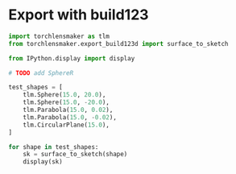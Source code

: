 # Export with build123


```python
import torchlensmaker as tlm
from torchlensmaker.export_build123d import surface_to_sketch

from IPython.display import display

# TODO add SphereR

test_shapes = [
    tlm.Sphere(15.0, 20.0),
    tlm.Sphere(15.0, -20.0),
    tlm.Parabola(15.0, 0.02),
    tlm.Parabola(15.0, -0.02),
    tlm.CircularPlane(15.0),
]

for shape in test_shapes:
    sk = surface_to_sketch(shape)
    display(sk)
```


<div id=shape-d58b7240></div><script>function render(data, div_id, ratio){

    // Initial setup
    const renderWindow = vtk.Rendering.Core.vtkRenderWindow.newInstance();
    const renderer = vtk.Rendering.Core.vtkRenderer.newInstance({ background: [1, 1, 1 ] });
    renderWindow.addRenderer(renderer);

    // iterate over all children children
    for (var el of data){
        var trans = el.position;
        var rot = el.orientation;
        var rgba = el.color;
        var shape = el.shape;

        // load the inline data
        var reader = vtk.IO.XML.vtkXMLPolyDataReader.newInstance();
        const textEncoder = new TextEncoder();
        reader.parseAsArrayBuffer(textEncoder.encode(shape));

        // setup actor,mapper and add
        const mapper = vtk.Rendering.Core.vtkMapper.newInstance();
        mapper.setInputConnection(reader.getOutputPort());
        mapper.setResolveCoincidentTopologyToPolygonOffset();
        mapper.setResolveCoincidentTopologyPolygonOffsetParameters(0.5,100);

        const actor = vtk.Rendering.Core.vtkActor.newInstance();
        actor.setMapper(mapper);

        // set color and position
        actor.getProperty().setColor(rgba.slice(0,3));
        actor.getProperty().setOpacity(rgba[3]);

        actor.rotateZ(rot[2]*180/Math.PI);
        actor.rotateY(rot[1]*180/Math.PI);
        actor.rotateX(rot[0]*180/Math.PI);

        actor.setPosition(trans);

        renderer.addActor(actor);

    };

    renderer.resetCamera();

    const openglRenderWindow = vtk.Rendering.OpenGL.vtkRenderWindow.newInstance();
    renderWindow.addView(openglRenderWindow);

    // Get the div container    
    const container = document.getElementById(div_id);
    const dims = container.parentElement.getBoundingClientRect();

    openglRenderWindow.setContainer(container);

    // handle size
    if (ratio){
        openglRenderWindow.setSize(dims.width, dims.width*ratio);
    }else{
        openglRenderWindow.setSize(dims.width, dims.height);
    };

    // Interaction setup
    const interact_style = vtk.Interaction.Style.vtkInteractorStyleManipulator.newInstance();

    const manips = {
        rot: vtk.Interaction.Manipulators.vtkMouseCameraTrackballRotateManipulator.newInstance(),
        pan: vtk.Interaction.Manipulators.vtkMouseCameraTrackballPanManipulator.newInstance(),
        zoom1: vtk.Interaction.Manipulators.vtkMouseCameraTrackballZoomManipulator.newInstance(),
        zoom2: vtk.Interaction.Manipulators.vtkMouseCameraTrackballZoomManipulator.newInstance(),
        roll: vtk.Interaction.Manipulators.vtkMouseCameraTrackballRollManipulator.newInstance(),
    };

    manips.zoom1.setControl(true);
    manips.zoom2.setScrollEnabled(true);
    manips.roll.setShift(true);
    manips.pan.setButton(2);

    for (var k in manips){
        interact_style.addMouseManipulator(manips[k]);
    };

    const interactor = vtk.Rendering.Core.vtkRenderWindowInteractor.newInstance();
    interactor.setView(openglRenderWindow);
    interactor.initialize();
    interactor.bindEvents(container);
    interactor.setInteractorStyle(interact_style);

    // Orientation marker

    const axes = vtk.Rendering.Core.vtkAnnotatedCubeActor.newInstance();
    axes.setXPlusFaceProperty({text: '+X'});
    axes.setXMinusFaceProperty({text: '-X'});
    axes.setYPlusFaceProperty({text: '+Y'});
    axes.setYMinusFaceProperty({text: '-Y'});
    axes.setZPlusFaceProperty({text: '+Z'});
    axes.setZMinusFaceProperty({text: '-Z'});

    const orientationWidget = vtk.Interaction.Widgets.vtkOrientationMarkerWidget.newInstance({
        actor: axes,
        interactor: interactor });
    orientationWidget.setEnabled(true);
    orientationWidget.setViewportCorner(vtk.Interaction.Widgets.vtkOrientationMarkerWidget.Corners.BOTTOM_LEFT);
    orientationWidget.setViewportSize(0.2);

};


new Promise(
  function(resolve, reject)
  {
    if (typeof(require) !== "undefined" ){
        require.config({
         "paths": {"vtk": "https://unpkg.com/vtk"},
        });
        require(["vtk"], resolve, reject);
    } else if ( typeof(vtk) === "undefined" ){
        var script = document.createElement("script");
    	script.onload = resolve;
    	script.onerror = reject;
    	script.src = "https://unpkg.com/vtk.js";
    	document.head.appendChild(script);
    } else { resolve() };
 }
).then(() => {
    // data, div_id and ratio are templated by python
    const div_id = "shape-d58b7240";
    const data = [{"shape": "<?xml version=\"1.0\"?>\n<VTKFile type=\"PolyData\" version=\"0.1\" byte_order=\"LittleEndian\" header_type=\"UInt32\" compressor=\"vtkZLibDataCompressor\">\n  <PolyData>\n    <Piece NumberOfPoints=\"19\"                   NumberOfVerts=\"2\"                    NumberOfLines=\"16\"                   NumberOfStrips=\"0\"                    NumberOfPolys=\"0\"                   >\n      <PointData Normals=\"Normals\">\n        <DataArray type=\"Float32\" Name=\"Normals\" NumberOfComponents=\"3\" format=\"appended\" RangeMin=\"1\"                    RangeMax=\"1\"                    offset=\"0\"                   />\n      </PointData>\n      <CellData>\n        <DataArray type=\"Int64\" IdType=\"1\" Name=\"SUBSHAPE_IDS\" format=\"appended\" RangeMin=\"-1\"                   RangeMax=\"3\"                    offset=\"48\"                  />\n        <DataArray type=\"Int64\" IdType=\"1\" Name=\"MESH_TYPES\" format=\"appended\" RangeMin=\"2\"                    RangeMax=\"3\"                    offset=\"96\"                  />\n      </CellData>\n      <Points>\n        <DataArray type=\"Float32\" Name=\"Points\" NumberOfComponents=\"3\" format=\"appended\" RangeMin=\"3.9720546452e-15\"     RangeMax=\"7.6406904959\"         offset=\"144\"                 />\n      </Points>\n      <Verts>\n        <DataArray type=\"Int64\" Name=\"connectivity\" format=\"appended\" RangeMin=\"\"                     RangeMax=\"\"                     offset=\"332\"                 />\n        <DataArray type=\"Int64\" Name=\"offsets\" format=\"appended\" RangeMin=\"\"                     RangeMax=\"\"                     offset=\"376\"                 />\n      </Verts>\n      <Lines>\n        <DataArray type=\"Int64\" Name=\"connectivity\" format=\"appended\" RangeMin=\"\"                     RangeMax=\"\"                     offset=\"420\"                 />\n        <DataArray type=\"Int64\" Name=\"offsets\" format=\"appended\" RangeMin=\"\"                     RangeMax=\"\"                     offset=\"512\"                 />\n      </Lines>\n      <Strips>\n        <DataArray type=\"Int64\" Name=\"connectivity\" format=\"appended\" RangeMin=\"\"                     RangeMax=\"\"                     offset=\"600\"                 />\n        <DataArray type=\"Int64\" Name=\"offsets\" format=\"appended\" RangeMin=\"\"                     RangeMax=\"\"                     offset=\"616\"                 />\n      </Strips>\n      <Polys>\n        <DataArray type=\"Int64\" Name=\"connectivity\" format=\"appended\" RangeMin=\"\"                     RangeMax=\"\"                     offset=\"632\"                 />\n        <DataArray type=\"Int64\" Name=\"offsets\" format=\"appended\" RangeMin=\"\"                     RangeMax=\"\"                     offset=\"648\"                 />\n      </Polys>\n    </Piece>\n  </PolyData>\n  <AppendedData encoding=\"base64\">\n   _AQAAAACAAADkAAAAEQAAAA==eJxjYICBBnuGYcoGABPnDi4=AQAAAACAAACQAAAAEQAAAA==eJxjYoAAZij9f4ABACTof4Y=AQAAAACAAACQAAAAEQAAAA==eJxjYoAAJijNPMA0AA+AADU=AQAAAACAAADkAAAAewAAAA==eJxjvbjLnoHhwwEGIGCFsB2Q2GBxsaJ++0+Wl8HsML9ge8HvW8FsQ15h+1UeM8DsnN49dp0NJWB2YEaInct9czCb8+8e27WLvu4HsX9I7LUJe10KZjMwNKgDieVI4vZI6u2RzHFAMt8ByV4HJPc4ILkT2f1gNgCw+kI3AQAAAACAAAAQAAAADgAAAA==eJxjYIAARigNAAAYAAI=AQAAAACAAAAQAAAADgAAAA==eJxjZIAAJigNAAAwAAQ=AQAAAACAAAAAAQAAMQAAAA==eJxdxbkRgCAAADAPRZFHwP2HtcAqaRK2ZeeDI598ceKbMxeu3PjhzoMnv/8fe0ABQQ==AQAAAACAAACAAAAAMAAAAA==eJwtxdEGwCAAAMBMMkmSzEyy///KHrp7uSsc0cm3s4urm7uHH7/+PL38ewMzgAERAAAAAACAAAAAAAAAAAAAAACAAAAAAAAAAAAAAACAAAAAAAAAAAAAAACAAAAAAAAA\n  </AppendedData>\n</VTKFile>\n", "color": [1, 0.8, 0, 1], "position": [0, 0, 0], "orientation": [0, 0, 0]}];
    const ratio = 0.5;

    render(data, div_id, ratio);
});
</script>



<div id=shape-b3b84e82></div><script>function render(data, div_id, ratio){

    // Initial setup
    const renderWindow = vtk.Rendering.Core.vtkRenderWindow.newInstance();
    const renderer = vtk.Rendering.Core.vtkRenderer.newInstance({ background: [1, 1, 1 ] });
    renderWindow.addRenderer(renderer);

    // iterate over all children children
    for (var el of data){
        var trans = el.position;
        var rot = el.orientation;
        var rgba = el.color;
        var shape = el.shape;

        // load the inline data
        var reader = vtk.IO.XML.vtkXMLPolyDataReader.newInstance();
        const textEncoder = new TextEncoder();
        reader.parseAsArrayBuffer(textEncoder.encode(shape));

        // setup actor,mapper and add
        const mapper = vtk.Rendering.Core.vtkMapper.newInstance();
        mapper.setInputConnection(reader.getOutputPort());
        mapper.setResolveCoincidentTopologyToPolygonOffset();
        mapper.setResolveCoincidentTopologyPolygonOffsetParameters(0.5,100);

        const actor = vtk.Rendering.Core.vtkActor.newInstance();
        actor.setMapper(mapper);

        // set color and position
        actor.getProperty().setColor(rgba.slice(0,3));
        actor.getProperty().setOpacity(rgba[3]);

        actor.rotateZ(rot[2]*180/Math.PI);
        actor.rotateY(rot[1]*180/Math.PI);
        actor.rotateX(rot[0]*180/Math.PI);

        actor.setPosition(trans);

        renderer.addActor(actor);

    };

    renderer.resetCamera();

    const openglRenderWindow = vtk.Rendering.OpenGL.vtkRenderWindow.newInstance();
    renderWindow.addView(openglRenderWindow);

    // Get the div container    
    const container = document.getElementById(div_id);
    const dims = container.parentElement.getBoundingClientRect();

    openglRenderWindow.setContainer(container);

    // handle size
    if (ratio){
        openglRenderWindow.setSize(dims.width, dims.width*ratio);
    }else{
        openglRenderWindow.setSize(dims.width, dims.height);
    };

    // Interaction setup
    const interact_style = vtk.Interaction.Style.vtkInteractorStyleManipulator.newInstance();

    const manips = {
        rot: vtk.Interaction.Manipulators.vtkMouseCameraTrackballRotateManipulator.newInstance(),
        pan: vtk.Interaction.Manipulators.vtkMouseCameraTrackballPanManipulator.newInstance(),
        zoom1: vtk.Interaction.Manipulators.vtkMouseCameraTrackballZoomManipulator.newInstance(),
        zoom2: vtk.Interaction.Manipulators.vtkMouseCameraTrackballZoomManipulator.newInstance(),
        roll: vtk.Interaction.Manipulators.vtkMouseCameraTrackballRollManipulator.newInstance(),
    };

    manips.zoom1.setControl(true);
    manips.zoom2.setScrollEnabled(true);
    manips.roll.setShift(true);
    manips.pan.setButton(2);

    for (var k in manips){
        interact_style.addMouseManipulator(manips[k]);
    };

    const interactor = vtk.Rendering.Core.vtkRenderWindowInteractor.newInstance();
    interactor.setView(openglRenderWindow);
    interactor.initialize();
    interactor.bindEvents(container);
    interactor.setInteractorStyle(interact_style);

    // Orientation marker

    const axes = vtk.Rendering.Core.vtkAnnotatedCubeActor.newInstance();
    axes.setXPlusFaceProperty({text: '+X'});
    axes.setXMinusFaceProperty({text: '-X'});
    axes.setYPlusFaceProperty({text: '+Y'});
    axes.setYMinusFaceProperty({text: '-Y'});
    axes.setZPlusFaceProperty({text: '+Z'});
    axes.setZMinusFaceProperty({text: '-Z'});

    const orientationWidget = vtk.Interaction.Widgets.vtkOrientationMarkerWidget.newInstance({
        actor: axes,
        interactor: interactor });
    orientationWidget.setEnabled(true);
    orientationWidget.setViewportCorner(vtk.Interaction.Widgets.vtkOrientationMarkerWidget.Corners.BOTTOM_LEFT);
    orientationWidget.setViewportSize(0.2);

};


new Promise(
  function(resolve, reject)
  {
    if (typeof(require) !== "undefined" ){
        require.config({
         "paths": {"vtk": "https://unpkg.com/vtk"},
        });
        require(["vtk"], resolve, reject);
    } else if ( typeof(vtk) === "undefined" ){
        var script = document.createElement("script");
    	script.onload = resolve;
    	script.onerror = reject;
    	script.src = "https://unpkg.com/vtk.js";
    	document.head.appendChild(script);
    } else { resolve() };
 }
).then(() => {
    // data, div_id and ratio are templated by python
    const div_id = "shape-b3b84e82";
    const data = [{"shape": "<?xml version=\"1.0\"?>\n<VTKFile type=\"PolyData\" version=\"0.1\" byte_order=\"LittleEndian\" header_type=\"UInt32\" compressor=\"vtkZLibDataCompressor\">\n  <PolyData>\n    <Piece NumberOfPoints=\"19\"                   NumberOfVerts=\"2\"                    NumberOfLines=\"16\"                   NumberOfStrips=\"0\"                    NumberOfPolys=\"0\"                   >\n      <PointData Normals=\"Normals\">\n        <DataArray type=\"Float32\" Name=\"Normals\" NumberOfComponents=\"3\" format=\"appended\" RangeMin=\"1\"                    RangeMax=\"1\"                    offset=\"0\"                   />\n      </PointData>\n      <CellData>\n        <DataArray type=\"Int64\" IdType=\"1\" Name=\"SUBSHAPE_IDS\" format=\"appended\" RangeMin=\"-1\"                   RangeMax=\"3\"                    offset=\"48\"                  />\n        <DataArray type=\"Int64\" IdType=\"1\" Name=\"MESH_TYPES\" format=\"appended\" RangeMin=\"2\"                    RangeMax=\"3\"                    offset=\"96\"                  />\n      </CellData>\n      <Points>\n        <DataArray type=\"Float32\" Name=\"Points\" NumberOfComponents=\"3\" format=\"appended\" RangeMin=\"3.9720546452e-15\"     RangeMax=\"7.6406904959\"         offset=\"144\"                 />\n      </Points>\n      <Verts>\n        <DataArray type=\"Int64\" Name=\"connectivity\" format=\"appended\" RangeMin=\"\"                     RangeMax=\"\"                     offset=\"336\"                 />\n        <DataArray type=\"Int64\" Name=\"offsets\" format=\"appended\" RangeMin=\"\"                     RangeMax=\"\"                     offset=\"380\"                 />\n      </Verts>\n      <Lines>\n        <DataArray type=\"Int64\" Name=\"connectivity\" format=\"appended\" RangeMin=\"\"                     RangeMax=\"\"                     offset=\"424\"                 />\n        <DataArray type=\"Int64\" Name=\"offsets\" format=\"appended\" RangeMin=\"\"                     RangeMax=\"\"                     offset=\"516\"                 />\n      </Lines>\n      <Strips>\n        <DataArray type=\"Int64\" Name=\"connectivity\" format=\"appended\" RangeMin=\"\"                     RangeMax=\"\"                     offset=\"604\"                 />\n        <DataArray type=\"Int64\" Name=\"offsets\" format=\"appended\" RangeMin=\"\"                     RangeMax=\"\"                     offset=\"620\"                 />\n      </Strips>\n      <Polys>\n        <DataArray type=\"Int64\" Name=\"connectivity\" format=\"appended\" RangeMin=\"\"                     RangeMax=\"\"                     offset=\"636\"                 />\n        <DataArray type=\"Int64\" Name=\"offsets\" format=\"appended\" RangeMin=\"\"                     RangeMax=\"\"                     offset=\"652\"                 />\n      </Polys>\n    </Piece>\n  </PolyData>\n  <AppendedData encoding=\"base64\">\n   _AQAAAACAAADkAAAAEQAAAA==eJxjYICBBnuGYcoGABPnDi4=AQAAAACAAACQAAAAEQAAAA==eJxjYoAAZij9f4ABACTof4Y=AQAAAACAAACQAAAAEQAAAA==eJxjYoAAJijNPMA0AA+AADU=AQAAAACAAADkAAAAfQAAAA==eJxjvbhrPwPDBwcGIGCFsA8gscHiYkX9+z9ZXgazw/yC9wt+3wpmG/IK71/lMQPMzunds6+zoQTMDswI2edy3xzM5vy7Z+/aRV/tQewfEnv3hL0uBbMZGBqWAwl1JPH9SOr3I5lzAMn8A0j2HkByzwEkdyK7H8wGACAnSzc=AQAAAACAAAAQAAAADgAAAA==eJxjYIAARigNAAAYAAI=AQAAAACAAAAQAAAADgAAAA==eJxjZIAAJigNAAAwAAQ=AQAAAACAAAAAAQAAMQAAAA==eJxdxbkRgCAAADAPRZFHwP2HtcAqaRK2ZeeDI598ceKbMxeu3PjhzoMnv/8fe0ABQQ==AQAAAACAAACAAAAAMAAAAA==eJwtxdEGwCAAAMBMMkmSzEyy///KHrp7uSsc0cm3s4urm7uHH7/+PL38ewMzgAERAAAAAACAAAAAAAAAAAAAAACAAAAAAAAAAAAAAACAAAAAAAAAAAAAAACAAAAAAAAA\n  </AppendedData>\n</VTKFile>\n", "color": [1, 0.8, 0, 1], "position": [0, 0, 0], "orientation": [0, 0, 0]}];
    const ratio = 0.5;

    render(data, div_id, ratio);
});
</script>



<div id=shape-0e3d2616></div><script>function render(data, div_id, ratio){

    // Initial setup
    const renderWindow = vtk.Rendering.Core.vtkRenderWindow.newInstance();
    const renderer = vtk.Rendering.Core.vtkRenderer.newInstance({ background: [1, 1, 1 ] });
    renderWindow.addRenderer(renderer);

    // iterate over all children children
    for (var el of data){
        var trans = el.position;
        var rot = el.orientation;
        var rgba = el.color;
        var shape = el.shape;

        // load the inline data
        var reader = vtk.IO.XML.vtkXMLPolyDataReader.newInstance();
        const textEncoder = new TextEncoder();
        reader.parseAsArrayBuffer(textEncoder.encode(shape));

        // setup actor,mapper and add
        const mapper = vtk.Rendering.Core.vtkMapper.newInstance();
        mapper.setInputConnection(reader.getOutputPort());
        mapper.setResolveCoincidentTopologyToPolygonOffset();
        mapper.setResolveCoincidentTopologyPolygonOffsetParameters(0.5,100);

        const actor = vtk.Rendering.Core.vtkActor.newInstance();
        actor.setMapper(mapper);

        // set color and position
        actor.getProperty().setColor(rgba.slice(0,3));
        actor.getProperty().setOpacity(rgba[3]);

        actor.rotateZ(rot[2]*180/Math.PI);
        actor.rotateY(rot[1]*180/Math.PI);
        actor.rotateX(rot[0]*180/Math.PI);

        actor.setPosition(trans);

        renderer.addActor(actor);

    };

    renderer.resetCamera();

    const openglRenderWindow = vtk.Rendering.OpenGL.vtkRenderWindow.newInstance();
    renderWindow.addView(openglRenderWindow);

    // Get the div container    
    const container = document.getElementById(div_id);
    const dims = container.parentElement.getBoundingClientRect();

    openglRenderWindow.setContainer(container);

    // handle size
    if (ratio){
        openglRenderWindow.setSize(dims.width, dims.width*ratio);
    }else{
        openglRenderWindow.setSize(dims.width, dims.height);
    };

    // Interaction setup
    const interact_style = vtk.Interaction.Style.vtkInteractorStyleManipulator.newInstance();

    const manips = {
        rot: vtk.Interaction.Manipulators.vtkMouseCameraTrackballRotateManipulator.newInstance(),
        pan: vtk.Interaction.Manipulators.vtkMouseCameraTrackballPanManipulator.newInstance(),
        zoom1: vtk.Interaction.Manipulators.vtkMouseCameraTrackballZoomManipulator.newInstance(),
        zoom2: vtk.Interaction.Manipulators.vtkMouseCameraTrackballZoomManipulator.newInstance(),
        roll: vtk.Interaction.Manipulators.vtkMouseCameraTrackballRollManipulator.newInstance(),
    };

    manips.zoom1.setControl(true);
    manips.zoom2.setScrollEnabled(true);
    manips.roll.setShift(true);
    manips.pan.setButton(2);

    for (var k in manips){
        interact_style.addMouseManipulator(manips[k]);
    };

    const interactor = vtk.Rendering.Core.vtkRenderWindowInteractor.newInstance();
    interactor.setView(openglRenderWindow);
    interactor.initialize();
    interactor.bindEvents(container);
    interactor.setInteractorStyle(interact_style);

    // Orientation marker

    const axes = vtk.Rendering.Core.vtkAnnotatedCubeActor.newInstance();
    axes.setXPlusFaceProperty({text: '+X'});
    axes.setXMinusFaceProperty({text: '-X'});
    axes.setYPlusFaceProperty({text: '+Y'});
    axes.setYMinusFaceProperty({text: '-Y'});
    axes.setZPlusFaceProperty({text: '+Z'});
    axes.setZMinusFaceProperty({text: '-Z'});

    const orientationWidget = vtk.Interaction.Widgets.vtkOrientationMarkerWidget.newInstance({
        actor: axes,
        interactor: interactor });
    orientationWidget.setEnabled(true);
    orientationWidget.setViewportCorner(vtk.Interaction.Widgets.vtkOrientationMarkerWidget.Corners.BOTTOM_LEFT);
    orientationWidget.setViewportSize(0.2);

};


new Promise(
  function(resolve, reject)
  {
    if (typeof(require) !== "undefined" ){
        require.config({
         "paths": {"vtk": "https://unpkg.com/vtk"},
        });
        require(["vtk"], resolve, reject);
    } else if ( typeof(vtk) === "undefined" ){
        var script = document.createElement("script");
    	script.onload = resolve;
    	script.onerror = reject;
    	script.src = "https://unpkg.com/vtk.js";
    	document.head.appendChild(script);
    } else { resolve() };
 }
).then(() => {
    // data, div_id and ratio are templated by python
    const div_id = "shape-0e3d2616";
    const data = [{"shape": "<?xml version=\"1.0\"?>\n<VTKFile type=\"PolyData\" version=\"0.1\" byte_order=\"LittleEndian\" header_type=\"UInt32\" compressor=\"vtkZLibDataCompressor\">\n  <PolyData>\n    <Piece NumberOfPoints=\"17\"                   NumberOfVerts=\"2\"                    NumberOfLines=\"14\"                   NumberOfStrips=\"0\"                    NumberOfPolys=\"0\"                   >\n      <PointData Normals=\"Normals\">\n        <DataArray type=\"Float32\" Name=\"Normals\" NumberOfComponents=\"3\" format=\"appended\" RangeMin=\"1\"                    RangeMax=\"1\"                    offset=\"0\"                   />\n      </PointData>\n      <CellData>\n        <DataArray type=\"Int64\" IdType=\"1\" Name=\"SUBSHAPE_IDS\" format=\"appended\" RangeMin=\"-1\"                   RangeMax=\"3\"                    offset=\"48\"                  />\n        <DataArray type=\"Int64\" IdType=\"1\" Name=\"MESH_TYPES\" format=\"appended\" RangeMin=\"2\"                    RangeMax=\"3\"                    offset=\"96\"                  />\n      </CellData>\n      <Points>\n        <DataArray type=\"Float32\" Name=\"Points\" NumberOfComponents=\"3\" format=\"appended\" RangeMin=\"0.11663650418\"        RangeMax=\"7.5839056561\"         offset=\"144\"                 />\n      </Points>\n      <Verts>\n        <DataArray type=\"Int64\" Name=\"connectivity\" format=\"appended\" RangeMin=\"\"                     RangeMax=\"\"                     offset=\"368\"                 />\n        <DataArray type=\"Int64\" Name=\"offsets\" format=\"appended\" RangeMin=\"\"                     RangeMax=\"\"                     offset=\"412\"                 />\n      </Verts>\n      <Lines>\n        <DataArray type=\"Int64\" Name=\"connectivity\" format=\"appended\" RangeMin=\"\"                     RangeMax=\"\"                     offset=\"456\"                 />\n        <DataArray type=\"Int64\" Name=\"offsets\" format=\"appended\" RangeMin=\"\"                     RangeMax=\"\"                     offset=\"540\"                 />\n      </Lines>\n      <Strips>\n        <DataArray type=\"Int64\" Name=\"connectivity\" format=\"appended\" RangeMin=\"\"                     RangeMax=\"\"                     offset=\"624\"                 />\n        <DataArray type=\"Int64\" Name=\"offsets\" format=\"appended\" RangeMin=\"\"                     RangeMax=\"\"                     offset=\"640\"                 />\n      </Strips>\n      <Polys>\n        <DataArray type=\"Int64\" Name=\"connectivity\" format=\"appended\" RangeMin=\"\"                     RangeMax=\"\"                     offset=\"656\"                 />\n        <DataArray type=\"Int64\" Name=\"offsets\" format=\"appended\" RangeMin=\"\"                     RangeMax=\"\"                     offset=\"672\"                 />\n      </Polys>\n    </Piece>\n  </PolyData>\n  <AppendedData encoding=\"base64\">\n   _AQAAAACAAADMAAAAEQAAAA==eJxjYICBBnuGIc4GANfXDLA=AQAAAACAAACAAAAAEQAAAA==eJxjYoAAZij9n84AAKOYb5Y=AQAAAACAAACAAAAAEQAAAA==eJxjYoAAJijNTGcaAAxIAC8=AQAAAACAAADMAAAAlgAAAA==eJxjYJhgz8Dw4QADGIDZDkhssPjxF+72yV+Og9mbt/63O/ZiPpidv6bfLnhXPpjNc/2freRieTD7odRfm33i8/eD2N+W9ll+ufduL4i94kqzzdRFqfYgdl/7VNuWCV/A7JdK+nb31a3B9v47Pc+uhr0GzK4X/G3XUzwPzP5jYGYf/XgfmL1SJMN+beF1ZHeC2QA+vUAiAQAAAACAAAAQAAAADgAAAA==eJxjYIAARigNAAAYAAI=AQAAAACAAAAQAAAADgAAAA==eJxjZIAAJigNAAAwAAQ=AQAAAACAAADgAAAALQAAAA==eJxdxbkRgCAAADBOkFeF/ae1gCppcoUtcuKbMxeu3Ljz4Idf/njyOv9WaAD9AQAAAACAAABwAAAALAAAAA==eJwtxUEKABEAAEBJkiRJkvb/79yDmcvE8CRnF1c3dw9PL28fX3/+ASNwANM=AAAAAACAAAAAAAAAAAAAAACAAAAAAAAAAAAAAACAAAAAAAAAAAAAAACAAAAAAAAA\n  </AppendedData>\n</VTKFile>\n", "color": [1, 0.8, 0, 1], "position": [0, 0, 0], "orientation": [0, 0, 0]}];
    const ratio = 0.5;

    render(data, div_id, ratio);
});
</script>



<div id=shape-2736c8a5></div><script>function render(data, div_id, ratio){

    // Initial setup
    const renderWindow = vtk.Rendering.Core.vtkRenderWindow.newInstance();
    const renderer = vtk.Rendering.Core.vtkRenderer.newInstance({ background: [1, 1, 1 ] });
    renderWindow.addRenderer(renderer);

    // iterate over all children children
    for (var el of data){
        var trans = el.position;
        var rot = el.orientation;
        var rgba = el.color;
        var shape = el.shape;

        // load the inline data
        var reader = vtk.IO.XML.vtkXMLPolyDataReader.newInstance();
        const textEncoder = new TextEncoder();
        reader.parseAsArrayBuffer(textEncoder.encode(shape));

        // setup actor,mapper and add
        const mapper = vtk.Rendering.Core.vtkMapper.newInstance();
        mapper.setInputConnection(reader.getOutputPort());
        mapper.setResolveCoincidentTopologyToPolygonOffset();
        mapper.setResolveCoincidentTopologyPolygonOffsetParameters(0.5,100);

        const actor = vtk.Rendering.Core.vtkActor.newInstance();
        actor.setMapper(mapper);

        // set color and position
        actor.getProperty().setColor(rgba.slice(0,3));
        actor.getProperty().setOpacity(rgba[3]);

        actor.rotateZ(rot[2]*180/Math.PI);
        actor.rotateY(rot[1]*180/Math.PI);
        actor.rotateX(rot[0]*180/Math.PI);

        actor.setPosition(trans);

        renderer.addActor(actor);

    };

    renderer.resetCamera();

    const openglRenderWindow = vtk.Rendering.OpenGL.vtkRenderWindow.newInstance();
    renderWindow.addView(openglRenderWindow);

    // Get the div container    
    const container = document.getElementById(div_id);
    const dims = container.parentElement.getBoundingClientRect();

    openglRenderWindow.setContainer(container);

    // handle size
    if (ratio){
        openglRenderWindow.setSize(dims.width, dims.width*ratio);
    }else{
        openglRenderWindow.setSize(dims.width, dims.height);
    };

    // Interaction setup
    const interact_style = vtk.Interaction.Style.vtkInteractorStyleManipulator.newInstance();

    const manips = {
        rot: vtk.Interaction.Manipulators.vtkMouseCameraTrackballRotateManipulator.newInstance(),
        pan: vtk.Interaction.Manipulators.vtkMouseCameraTrackballPanManipulator.newInstance(),
        zoom1: vtk.Interaction.Manipulators.vtkMouseCameraTrackballZoomManipulator.newInstance(),
        zoom2: vtk.Interaction.Manipulators.vtkMouseCameraTrackballZoomManipulator.newInstance(),
        roll: vtk.Interaction.Manipulators.vtkMouseCameraTrackballRollManipulator.newInstance(),
    };

    manips.zoom1.setControl(true);
    manips.zoom2.setScrollEnabled(true);
    manips.roll.setShift(true);
    manips.pan.setButton(2);

    for (var k in manips){
        interact_style.addMouseManipulator(manips[k]);
    };

    const interactor = vtk.Rendering.Core.vtkRenderWindowInteractor.newInstance();
    interactor.setView(openglRenderWindow);
    interactor.initialize();
    interactor.bindEvents(container);
    interactor.setInteractorStyle(interact_style);

    // Orientation marker

    const axes = vtk.Rendering.Core.vtkAnnotatedCubeActor.newInstance();
    axes.setXPlusFaceProperty({text: '+X'});
    axes.setXMinusFaceProperty({text: '-X'});
    axes.setYPlusFaceProperty({text: '+Y'});
    axes.setYMinusFaceProperty({text: '-Y'});
    axes.setZPlusFaceProperty({text: '+Z'});
    axes.setZMinusFaceProperty({text: '-Z'});

    const orientationWidget = vtk.Interaction.Widgets.vtkOrientationMarkerWidget.newInstance({
        actor: axes,
        interactor: interactor });
    orientationWidget.setEnabled(true);
    orientationWidget.setViewportCorner(vtk.Interaction.Widgets.vtkOrientationMarkerWidget.Corners.BOTTOM_LEFT);
    orientationWidget.setViewportSize(0.2);

};


new Promise(
  function(resolve, reject)
  {
    if (typeof(require) !== "undefined" ){
        require.config({
         "paths": {"vtk": "https://unpkg.com/vtk"},
        });
        require(["vtk"], resolve, reject);
    } else if ( typeof(vtk) === "undefined" ){
        var script = document.createElement("script");
    	script.onload = resolve;
    	script.onerror = reject;
    	script.src = "https://unpkg.com/vtk.js";
    	document.head.appendChild(script);
    } else { resolve() };
 }
).then(() => {
    // data, div_id and ratio are templated by python
    const div_id = "shape-2736c8a5";
    const data = [{"shape": "<?xml version=\"1.0\"?>\n<VTKFile type=\"PolyData\" version=\"0.1\" byte_order=\"LittleEndian\" header_type=\"UInt32\" compressor=\"vtkZLibDataCompressor\">\n  <PolyData>\n    <Piece NumberOfPoints=\"17\"                   NumberOfVerts=\"2\"                    NumberOfLines=\"14\"                   NumberOfStrips=\"0\"                    NumberOfPolys=\"0\"                   >\n      <PointData Normals=\"Normals\">\n        <DataArray type=\"Float32\" Name=\"Normals\" NumberOfComponents=\"3\" format=\"appended\" RangeMin=\"1\"                    RangeMax=\"1\"                    offset=\"0\"                   />\n      </PointData>\n      <CellData>\n        <DataArray type=\"Int64\" IdType=\"1\" Name=\"SUBSHAPE_IDS\" format=\"appended\" RangeMin=\"-1\"                   RangeMax=\"3\"                    offset=\"48\"                  />\n        <DataArray type=\"Int64\" IdType=\"1\" Name=\"MESH_TYPES\" format=\"appended\" RangeMin=\"2\"                    RangeMax=\"3\"                    offset=\"96\"                  />\n      </CellData>\n      <Points>\n        <DataArray type=\"Float32\" Name=\"Points\" NumberOfComponents=\"3\" format=\"appended\" RangeMin=\"0.11663650418\"        RangeMax=\"7.5839056561\"         offset=\"144\"                 />\n      </Points>\n      <Verts>\n        <DataArray type=\"Int64\" Name=\"connectivity\" format=\"appended\" RangeMin=\"\"                     RangeMax=\"\"                     offset=\"372\"                 />\n        <DataArray type=\"Int64\" Name=\"offsets\" format=\"appended\" RangeMin=\"\"                     RangeMax=\"\"                     offset=\"416\"                 />\n      </Verts>\n      <Lines>\n        <DataArray type=\"Int64\" Name=\"connectivity\" format=\"appended\" RangeMin=\"\"                     RangeMax=\"\"                     offset=\"460\"                 />\n        <DataArray type=\"Int64\" Name=\"offsets\" format=\"appended\" RangeMin=\"\"                     RangeMax=\"\"                     offset=\"544\"                 />\n      </Lines>\n      <Strips>\n        <DataArray type=\"Int64\" Name=\"connectivity\" format=\"appended\" RangeMin=\"\"                     RangeMax=\"\"                     offset=\"628\"                 />\n        <DataArray type=\"Int64\" Name=\"offsets\" format=\"appended\" RangeMin=\"\"                     RangeMax=\"\"                     offset=\"644\"                 />\n      </Strips>\n      <Polys>\n        <DataArray type=\"Int64\" Name=\"connectivity\" format=\"appended\" RangeMin=\"\"                     RangeMax=\"\"                     offset=\"660\"                 />\n        <DataArray type=\"Int64\" Name=\"offsets\" format=\"appended\" RangeMin=\"\"                     RangeMax=\"\"                     offset=\"676\"                 />\n      </Polys>\n    </Piece>\n  </PolyData>\n  <AppendedData encoding=\"base64\">\n   _AQAAAACAAADMAAAAEQAAAA==eJxjYICBBnuGIc4GANfXDLA=AQAAAACAAACAAAAAEQAAAA==eJxjYoAAZij9n84AAKOYb5Y=AQAAAACAAACAAAAAEQAAAA==eJxjYoAAJijNTGcaAAxIAC8=AQAAAACAAADMAAAAmAAAAA==eJxjYJiwn4HhwwEGMACzHZDYYPHjL9z3J385DmZv3vp/37EX88Hs/DX9+4J35YPZPNf/7ZVcLA9mP5T6u2ef+Pz9IPa3pX07v9x7txfEXnGlec/URan2IHZf+9S9LRO+gNkvlfT33Ve3Btv77/S8fTXsNWB2veDvfT3F88DsPwZm+6Mf7wOzV4pk7F9beB3ZnWA2ALtqSKI=AQAAAACAAAAQAAAADgAAAA==eJxjYIAARigNAAAYAAI=AQAAAACAAAAQAAAADgAAAA==eJxjZIAAJigNAAAwAAQ=AQAAAACAAADgAAAALQAAAA==eJxdxbkRgCAAADBOkFeF/ae1gCppcoUtcuKbMxeu3Ljz4Idf/njyOv9WaAD9AQAAAACAAABwAAAALAAAAA==eJwtxUEKABEAAEBJkiRJkvb/79yDmcvE8CRnF1c3dw9PL28fX3/+ASNwANM=AAAAAACAAAAAAAAAAAAAAACAAAAAAAAAAAAAAACAAAAAAAAAAAAAAACAAAAAAAAA\n  </AppendedData>\n</VTKFile>\n", "color": [1, 0.8, 0, 1], "position": [0, 0, 0], "orientation": [0, 0, 0]}];
    const ratio = 0.5;

    render(data, div_id, ratio);
});
</script>



<div id=shape-6f91bc33></div><script>function render(data, div_id, ratio){

    // Initial setup
    const renderWindow = vtk.Rendering.Core.vtkRenderWindow.newInstance();
    const renderer = vtk.Rendering.Core.vtkRenderer.newInstance({ background: [1, 1, 1 ] });
    renderWindow.addRenderer(renderer);

    // iterate over all children children
    for (var el of data){
        var trans = el.position;
        var rot = el.orientation;
        var rgba = el.color;
        var shape = el.shape;

        // load the inline data
        var reader = vtk.IO.XML.vtkXMLPolyDataReader.newInstance();
        const textEncoder = new TextEncoder();
        reader.parseAsArrayBuffer(textEncoder.encode(shape));

        // setup actor,mapper and add
        const mapper = vtk.Rendering.Core.vtkMapper.newInstance();
        mapper.setInputConnection(reader.getOutputPort());
        mapper.setResolveCoincidentTopologyToPolygonOffset();
        mapper.setResolveCoincidentTopologyPolygonOffsetParameters(0.5,100);

        const actor = vtk.Rendering.Core.vtkActor.newInstance();
        actor.setMapper(mapper);

        // set color and position
        actor.getProperty().setColor(rgba.slice(0,3));
        actor.getProperty().setOpacity(rgba[3]);

        actor.rotateZ(rot[2]*180/Math.PI);
        actor.rotateY(rot[1]*180/Math.PI);
        actor.rotateX(rot[0]*180/Math.PI);

        actor.setPosition(trans);

        renderer.addActor(actor);

    };

    renderer.resetCamera();

    const openglRenderWindow = vtk.Rendering.OpenGL.vtkRenderWindow.newInstance();
    renderWindow.addView(openglRenderWindow);

    // Get the div container    
    const container = document.getElementById(div_id);
    const dims = container.parentElement.getBoundingClientRect();

    openglRenderWindow.setContainer(container);

    // handle size
    if (ratio){
        openglRenderWindow.setSize(dims.width, dims.width*ratio);
    }else{
        openglRenderWindow.setSize(dims.width, dims.height);
    };

    // Interaction setup
    const interact_style = vtk.Interaction.Style.vtkInteractorStyleManipulator.newInstance();

    const manips = {
        rot: vtk.Interaction.Manipulators.vtkMouseCameraTrackballRotateManipulator.newInstance(),
        pan: vtk.Interaction.Manipulators.vtkMouseCameraTrackballPanManipulator.newInstance(),
        zoom1: vtk.Interaction.Manipulators.vtkMouseCameraTrackballZoomManipulator.newInstance(),
        zoom2: vtk.Interaction.Manipulators.vtkMouseCameraTrackballZoomManipulator.newInstance(),
        roll: vtk.Interaction.Manipulators.vtkMouseCameraTrackballRollManipulator.newInstance(),
    };

    manips.zoom1.setControl(true);
    manips.zoom2.setScrollEnabled(true);
    manips.roll.setShift(true);
    manips.pan.setButton(2);

    for (var k in manips){
        interact_style.addMouseManipulator(manips[k]);
    };

    const interactor = vtk.Rendering.Core.vtkRenderWindowInteractor.newInstance();
    interactor.setView(openglRenderWindow);
    interactor.initialize();
    interactor.bindEvents(container);
    interactor.setInteractorStyle(interact_style);

    // Orientation marker

    const axes = vtk.Rendering.Core.vtkAnnotatedCubeActor.newInstance();
    axes.setXPlusFaceProperty({text: '+X'});
    axes.setXMinusFaceProperty({text: '-X'});
    axes.setYPlusFaceProperty({text: '+Y'});
    axes.setYMinusFaceProperty({text: '-Y'});
    axes.setZPlusFaceProperty({text: '+Z'});
    axes.setZMinusFaceProperty({text: '-Z'});

    const orientationWidget = vtk.Interaction.Widgets.vtkOrientationMarkerWidget.newInstance({
        actor: axes,
        interactor: interactor });
    orientationWidget.setEnabled(true);
    orientationWidget.setViewportCorner(vtk.Interaction.Widgets.vtkOrientationMarkerWidget.Corners.BOTTOM_LEFT);
    orientationWidget.setViewportSize(0.2);

};


new Promise(
  function(resolve, reject)
  {
    if (typeof(require) !== "undefined" ){
        require.config({
         "paths": {"vtk": "https://unpkg.com/vtk"},
        });
        require(["vtk"], resolve, reject);
    } else if ( typeof(vtk) === "undefined" ){
        var script = document.createElement("script");
    	script.onload = resolve;
    	script.onerror = reject;
    	script.src = "https://unpkg.com/vtk.js";
    	document.head.appendChild(script);
    } else { resolve() };
 }
).then(() => {
    // data, div_id and ratio are templated by python
    const div_id = "shape-6f91bc33";
    const data = [{"shape": "<?xml version=\"1.0\"?>\n<VTKFile type=\"PolyData\" version=\"0.1\" byte_order=\"LittleEndian\" header_type=\"UInt32\" compressor=\"vtkZLibDataCompressor\">\n  <PolyData>\n    <Piece NumberOfPoints=\"4\"                    NumberOfVerts=\"2\"                    NumberOfLines=\"1\"                    NumberOfStrips=\"0\"                    NumberOfPolys=\"0\"                   >\n      <PointData Normals=\"Normals\">\n        <DataArray type=\"Float32\" Name=\"Normals\" NumberOfComponents=\"3\" format=\"appended\" RangeMin=\"1\"                    RangeMax=\"1\"                    offset=\"0\"                   />\n      </PointData>\n      <CellData>\n        <DataArray type=\"Int64\" IdType=\"1\" Name=\"SUBSHAPE_IDS\" format=\"appended\" RangeMin=\"-1\"                   RangeMax=\"3\"                    offset=\"48\"                  />\n        <DataArray type=\"Int64\" IdType=\"1\" Name=\"MESH_TYPES\" format=\"appended\" RangeMin=\"2\"                    RangeMax=\"3\"                    offset=\"96\"                  />\n      </CellData>\n      <Points>\n        <DataArray type=\"Float32\" Name=\"Points\" NumberOfComponents=\"3\" format=\"appended\" RangeMin=\"7.5\"                  RangeMax=\"7.5\"                  offset=\"144\"                 />\n      </Points>\n      <Verts>\n        <DataArray type=\"Int64\" Name=\"connectivity\" format=\"appended\" RangeMin=\"\"                     RangeMax=\"\"                     offset=\"200\"                 />\n        <DataArray type=\"Int64\" Name=\"offsets\" format=\"appended\" RangeMin=\"\"                     RangeMax=\"\"                     offset=\"244\"                 />\n      </Verts>\n      <Lines>\n        <DataArray type=\"Int64\" Name=\"connectivity\" format=\"appended\" RangeMin=\"\"                     RangeMax=\"\"                     offset=\"288\"                 />\n        <DataArray type=\"Int64\" Name=\"offsets\" format=\"appended\" RangeMin=\"\"                     RangeMax=\"\"                     offset=\"332\"                 />\n      </Lines>\n      <Strips>\n        <DataArray type=\"Int64\" Name=\"connectivity\" format=\"appended\" RangeMin=\"\"                     RangeMax=\"\"                     offset=\"372\"                 />\n        <DataArray type=\"Int64\" Name=\"offsets\" format=\"appended\" RangeMin=\"\"                     RangeMax=\"\"                     offset=\"388\"                 />\n      </Strips>\n      <Polys>\n        <DataArray type=\"Int64\" Name=\"connectivity\" format=\"appended\" RangeMin=\"\"                     RangeMax=\"\"                     offset=\"404\"                 />\n        <DataArray type=\"Int64\" Name=\"offsets\" format=\"appended\" RangeMin=\"\"                     RangeMax=\"\"                     offset=\"420\"                 />\n      </Polys>\n    </Piece>\n  </PolyData>\n  <AppendedData encoding=\"base64\">\n   _AQAAAACAAAAwAAAAEAAAAA==eJxjYICBBnsGItgAOuQC/Q==AQAAAACAAAAYAAAAEAAAAA==eJxjYoAAZij9HwoAJFQH/g==AQAAAACAAAAYAAAAEAAAAA==eJxjYoAAJijNDKUBAIAACA==AQAAAACAAAAwAAAAFgAAAA==eJxjYACBDwcY4OCDAxIbQxwAjjAFwQ==AQAAAACAAAAQAAAADgAAAA==eJxjYIAARigNAAAYAAI=AQAAAACAAAAQAAAADgAAAA==eJxjZIAAJigNAAAwAAQ=AQAAAACAAAAQAAAADgAAAA==eJxjYoAAZigNAABIAAY=AQAAAACAAAAIAAAACwAAAA==eJxjYoAAAAAYAAM=AAAAAACAAAAAAAAAAAAAAACAAAAAAAAAAAAAAACAAAAAAAAAAAAAAACAAAAAAAAA\n  </AppendedData>\n</VTKFile>\n", "color": [1, 0.8, 0, 1], "position": [0, 0, 0], "orientation": [0, 0, 0]}];
    const ratio = 0.5;

    render(data, div_id, ratio);
});
</script>


